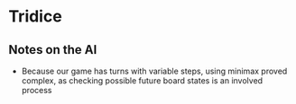 # Tridice

## Notes on the AI

- Because our game has turns with variable steps, using minimax proved complex, as checking possible future board states is an involved process
